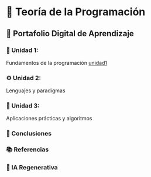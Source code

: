# 🧠 Teoría de la Programación

## 📁 Portafolio Digital de Aprendizaje

### 📘 Unidad 1:
Fundamentos de la programación
[unidad1](unidad1.md)
### ⚙️ Unidad 2: 
Lenguajes y paradigmas
### 🧪 Unidad 3:
Aplicaciones prácticas y algoritmos
### 🧾 Conclusiones
### 📚 Referencias
### 🤖 IA Regenerativa

